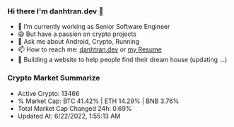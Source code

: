 ### Hi there I'm danhtran.dev 👋

- 🔭 I’m currently working as Senior Software Engineer
- 😄 But have a passion on crypto projects
- 💬 Ask me about Android, Crypto, Running 
- 📫 How to reach me: <a href="https://danhtran.dev" target="_blank">danhtran.dev</a> or <a href="Developer-Resume.pdf" target="_blank">my Resume</a>
- 🌱 Building a website to help people find their dream house (updating ...)

### Crypto Market Summarize
- Active Crypto: 13466
- % Market Cap: BTC 41.42% | ETH 14.29% | BNB 3.76%
- Total Market Cap Changed 24h: 0.69%
- Updated At: 6/22/2022, 1:55:13 AM

